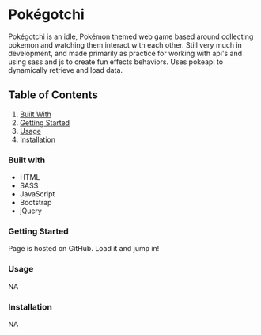 
# Pokégotchi

Pokégotchi is an idle, Pokémon themed web game based around collecting pokemon and watching them interact with each other. 
Still very much in development, and made primarily as practice for working with api's and using sass and js to create fun effects behaviors.
Uses pokeapi to dynamically retrieve and load data.

## Table of Contents

1. [Built With](#builtWith)
2. [Getting Started](#gettingStarted)
3. [Usage](#usage)
4. [Installation](#installation)

### Built with <a name="builtWith"></a>
- HTML
- SASS
- JavaScript
- Bootstrap 
- jQuery

### Getting Started <a name="gettingStarted"></a>
Page is hosted on GitHub. Load it and jump in! 

### Usage <a name="usage"></a>
NA

### Installation <a name="installation"></a>
NA
